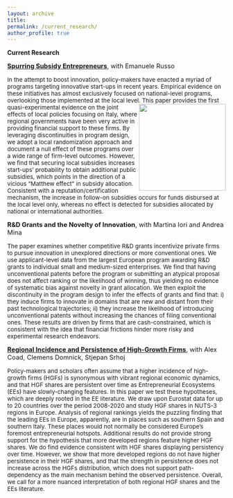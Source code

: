 ```yaml
---
layout: archive
title: 
permalink: /current_research/
author_profile: true
---
```

**Current Research**

<span style="font-size:11pt;">**[Spurring Subsidy Entrepreneurs](https://publications.jrc.ec.europa.eu/repository/handle/JRC135716)**, with Emanuele Russo</span>

<span style="font-size:10pt;"> In the attempt to boost innovation, policy-makers have enacted a myriad of programs targeting innovative start-ups in recent years. Empirical evidence on these initiatives has almost exclusively focused on national-level programs, overlooking those implemented at the local level. This paper provides <img width="200px" align="right" src="https://github.com/pietrosantoleri/pietrosantoleri.github.io/blob/master/images/rddplotspurring.png">
the first quasi-experimental evidence on the joint effects of local policies focusing on Italy, where regional governments have been very active in providing financial support to these firms. By leveraging discontinuities in program design, we adopt a local randomization approach and document a null effect of these programs over a wide range of firm-level outcomes. However, we find that securing local subsidies increases start-ups’ probability to obtain additional public subsidies, which points in the direction of a vicious “Matthew effect” in subsidy allocation. Consistent with a reputation/certification mechanism, the increase in follow-on subsidies occurs for funds disbursed at the local level only, whereas no effect is detected for subsidies allocated by national or international authorities.

</span>

<span style="font-size:11pt;">**R&D Grants and the Novelty of Innovation**, with Martina Iori and Andrea Mina</span>

<span style="font-size:10pt;"> The paper examines whether competitive R&D grants incentivize private firms to pursue innovation in unexplored directions or more conventional ones. We use applicant-level data from the largest European program awarding R&D grants to individual small and medium-sized enterprises. We find that having unconventional patents before the program or submitting an atypical proposal does not affect ranking or the likelihood of winning, thus yielding no evidence of systematic bias against novelty in grant allocation. We then exploit the discontinuity in the program design to infer the effects of grants and find that: i) they induce firms to innovate in domains that are new and distant from their past technological trajectories; ii) they increase the likelihood of introducing unconventional patents without increasing the chances of filing conventional ones. These results are driven by firms that are cash-constrained, which is consistent with the idea that financial frictions hinder more risky and experimental research endeavors.</span>

<span style="font-size:11pt;">**[Regional Incidence and Persistence of High-Growth Firms](https://publications.jrc.ec.europa.eu/repository/handle/JRC134469)**, with Alex Coad, Clemens Domnick, Stjepan Srhoj</span>

<span style="font-size:10pt;"> Policy-makers and scholars often assume that a higher incidence of high-growth firms (HGFs) is synonymous with vibrant regional economic dynamics, and that HGF shares are persistent over time as Entrepreneurial Ecosystems (EEs) have slowly-changing features. In this paper we test these hypotheses, which are deeply rooted in the EE literature. We draw upon Eurostat data for up to 20 countries over the period 2008-2020 and study HGF shares in NUTS-3 regions in Europe. Analysis of regional rankings yields the puzzling finding that the leading EEs in Europe, apparently, are in places such as southern Spain and southern Italy. These places would not normally be considered Europe’s foremost entrepreneurial hotspots. Additional results do not provide strong support for the hypothesis that more developed regions feature higher HGF shares. We do find evidence consistent with HGF shares displaying persistency over time. However, we show that more developed regions do not have higher persistence in their HGF shares, and that the strength in persistence does not increase across the HGFs distribution, which does not support path-dependency as the main mechanism behind the observed persistence. Overall, we call for a more nuanced interpretation of both regional HGF shares and the EEs literature.</span>
